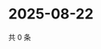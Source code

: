 # 2025-08-22

共 0 条

<!-- BEGIN ZHIHUVIDEO -->
<!-- 最后更新时间 Fri Aug 22 2025 12:13:45 GMT+0800 (China Standard Time) -->

<!-- END ZHIHUVIDEO -->
